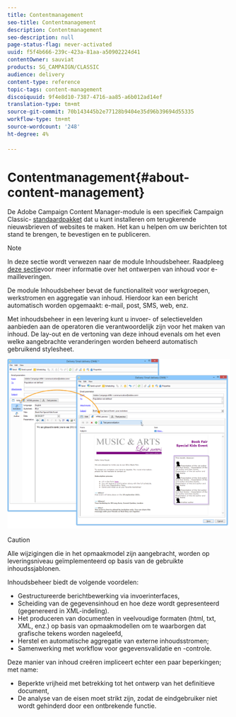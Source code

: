 ```yaml
---
title: Contentmanagement
seo-title: Contentmanagement
description: Contentmanagement
seo-description: null
page-status-flag: never-activated
uuid: f5f4b666-239c-423a-81aa-a50902224d41
contentOwner: sauviat
products: SG_CAMPAIGN/CLASSIC
audience: delivery
content-type: reference
topic-tags: content-management
discoiquuid: 9f4e8d10-7387-4716-aa85-a6b012ad14ef
translation-type: tm+mt
source-git-commit: 70b143445b2e77128b9404e35d96b39694d55335
workflow-type: tm+mt
source-wordcount: '248'
ht-degree: 4%

---
```



# Contentmanagement{#about-content-management}

De Adobe Campaign Content Manager-module is een specifiek Campaign Classic- [standaardpakket](../../installation/using/installing-campaign-standard-packages.md) dat u kunt installeren om terugkerende nieuwsbrieven of websites te maken. Het kan u helpen om uw berichten tot stand te brengen, te bevestigen en te publiceren.

>[!NOTE]
>
>In deze sectie wordt verwezen naar de module Inhoudsbeheer. Raadpleeg [deze sectie](../../delivery/using/defining-the-email-content.md)voor meer informatie over het ontwerpen van inhoud voor e-mailleveringen.

De module Inhoudsbeheer bevat de functionaliteit voor werkgroepen, werkstromen en aggregatie van inhoud. Hierdoor kan een bericht automatisch worden opgemaakt: e-mail, post, SMS, web, enz.

Met inhoudsbeheer in een levering kunt u invoer- of selectievelden aanbieden aan de operatoren die verantwoordelijk zijn voor het maken van inhoud. De lay-out en de vertoning van deze inhoud evenals om het even welke aangebrachte veranderingen worden beheerd automatisch gebruikend stylesheet.

![](assets/s_ncs_content_create_content_sample.png)

>[!CAUTION]
>
>Alle wijzigingen die in het opmaakmodel zijn aangebracht, worden op leveringsniveau geïmplementeerd op basis van de gebruikte inhoudssjablonen.

Inhoudsbeheer biedt de volgende voordelen:

* Gestructureerde berichtbewerking via invoerinterfaces,
* Scheiding van de gegevensinhoud en hoe deze wordt gepresenteerd (gegenereerd in XML-indeling).
* Het produceren van documenten in veelvoudige formaten (html, txt, XML, enz.) op basis van opmaakmodellen om te waarborgen dat grafische tekens worden nageleefd,
* Herstel en automatische aggregatie van externe inhoudsstromen;
* Samenwerking met workflow voor gegevensvalidatie en -controle.

Deze manier van inhoud creëren impliceert echter een paar beperkingen; met name:

* Beperkte vrijheid met betrekking tot het ontwerp van het definitieve document,
* De analyse van de eisen moet strikt zijn, zodat de eindgebruiker niet wordt gehinderd door een ontbrekende functie.

